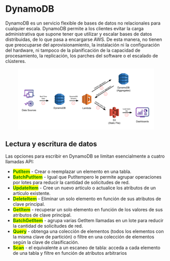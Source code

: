 # DynamoDB

DynamoDB es un servicio flexible de bases de datos no relacionales para cualquier escala. DynamoDB permite a los clientes evitar la carga administrativa que supone tener que utilizar y escalar bases de datos distribuidas, de lo que pasa a encargarse AWS. De esta manera, no tienen que preocuparse del aprovisionamiento, la instalación ni la configuración del hardware, ni tampoco de la planificación de la capacidad de procesamiento, la replicación, los parches del software o el escalado de clústeres.

<figure><img src="../../../.gitbook/assets/image (5) (2) (2).png" alt=""><figcaption></figcaption></figure>

## Lectura y escritura de datos

Las opciones para escribir en DynamoDB se limitan esencialmente a cuatro llamadas API:

* <mark style="color:green;">**PutItem**</mark> - Crear o reemplazar un elemento en una tabla.
* <mark style="color:green;">**BatchPutItem**</mark> - Igual que PutItempero le permite agrupar operaciones por lotes para reducir la cantidad de solicitudes de red.
* <mark style="color:green;">**UpdateItem**</mark> - Cree un nuevo artículo o actualice los atributos de un artículo existente.
* <mark style="color:green;">**DeleteItem**</mark> - Eliminar un solo elemento en función de sus atributos de clave principal.
* <mark style="color:green;">**GetItem**</mark> - recuperar un solo elemento en función de los valores de sus atributos de clave principal.
* <mark style="color:green;">**BatchGetItem**</mark> - agrupa varias GetItem llamadas en un lote para reducir la cantidad de solicitudes de red.
* <mark style="color:green;">**Query**</mark> - obtenga una colección de elementos (todos los elementos con la misma clave de partición) o filtre en una colección de elementos según la clave de clasificación.
* <mark style="color:green;">**Scan**</mark> - el equivalente a un escaneo de tabla: acceda a cada elemento de una tabla y filtre en función de atributos arbitrarios





